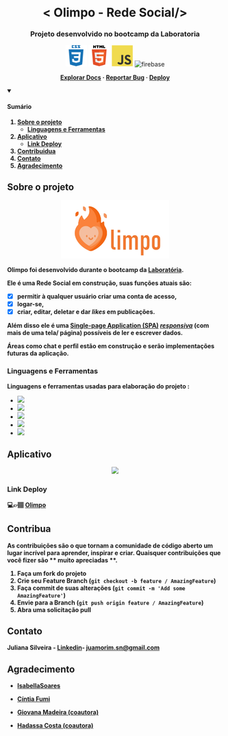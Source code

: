 
<h1 align="center">< Olimpo - Rede Social/> </h1>
<h3 align="center"> Projeto desenvolvido no bootcamp da Laboratoria </h3>
<p align="center">
<img src="https://raw.githubusercontent.com/devicons/devicon/master/icons/css3/css3-plain-wordmark.svg" alt="css3"  width="50" height="50"/>
<img src="https://raw.githubusercontent.com/devicons/devicon/master/icons/html5/html5-original-wordmark.svg" alt="html5"  width="50" height="50"/>
<img src="https://raw.githubusercontent.com/devicons/devicon/master/icons/javascript/javascript-original.svg" alt="javascript" width="50" height="50"/>
<img src="https://www.vectorlogo.zone/logos/firebase/firebase-icon.svg" alt="firebase" width="50" height="50"/> 
</p>

<p align="center"> 
<a href="https://github.com/JulianaAmoriN/Olimpo"><strong>Explorar Docs</a>
    ·
<a href="https://github.com/JulianaAmoriN/Olimpo/issues">Reportar Bug</a>
 ·
<a href="https://rede-social-db4df.web.app/">Deploy</a>
</p>

<details open="open">
  <summary><h4>Sumário</h4></summary>
  <ol>
    <li>
      <a href="#sobre-o-projeto">Sobre o projeto</a>
      <ul>
        <li><a href="#linguagens-e-ferramentas">Linguagens e Ferramentas</a></li>
      </ul>
    </li>
    <li>
      <a href="#aplicativo">Aplicativo</a> 
       <ul>
        <li><a href="#link-deploy">Link Deploy</a></li>
      </ul>
    </li>
    <li><a href="#contribua">Contribuidua</a></li>
    <li><a href="#contato">Contato</a></li>
    <li><a href="#agradecimento">Agradecimento</a></li>
  </ol>
</details>

## Sobre o projeto
<p align="center">
<img src="https://github.com/JulianaAmoriN/Olimpo/blob/master/src/images/olimpo.png?raw=true" width="50%" height="50%">
</p>

**Olimpo** foi  desenvolvido durante o **bootcamp da  [Laboratória](https://www.laboratoria.la/br)**. 

Ele é uma  Rede Social em construção, suas funções atuais são:

 - [x] permitir à qualquer usuário criar uma conta de acesso,   
 - [x] logar-se,
 - [x] criar, editar, deletar e dar  _likes_ em publicações.
 
 Além disso ele é uma [Single-page Application (SPA)](https://pt.wikipedia.org/wiki/Aplicativo_de_p%C3%A1gina_%C3%BAnica)  [_responsiva_](https://github.com/Laboratoria/curricula-js/tree/master/topics/css/02-responsive) (com mais de uma tela/ página) possíveis de **ler e escrever dados.**

Áreas como chat e perfil estão em construção e serão implementações futuras da aplicação. 

### Linguagens e Ferramentas 
Linguagens e ferramentas usadas para elaboração do projeto : 
* [<img  src="https://img.shields.io/static/v1?label=CSS&message=3&color=0368FF"/>
 ](https://developer.mozilla.org/pt-BR/docs/Web/CSS)
* [<img  src="https://img.shields.io/static/v1?label=Html&message=5&color=FF7C03"/>
](https://developer.mozilla.org/pt-BR/docs/Web/HTML)
* [<img  src="https://img.shields.io/static/v1?label=JavaScript&message=JS&color=FFF603"/>
 ](https://developer.mozilla.org/pt-BR/docs/Learn/JavaScript)
 * [<img  src="https://img.shields.io/static/v1?label=Trello&message=Agile Kanban&color=0368FF"/>
 ](https://trello.com/)
  * [<img  src="https://img.shields.io/static/v1?label=Firebase&message=Google&color=FF1616"/>
 ](https://firebase.google.com/?hl=pt-br)
  


## Aplicativo
<p align="center">
<img src="https://github.com/JulianaAmoriN/Olimpo/blob/master/src/images/readme/girTelaOlimpo.gif?raw=true" >
</p>

### Link Deploy
💻👉🏽 [Olimpo ](https://rede-social-db4df.web.app/)

## Contribua

As contribuições são o que tornam a comunidade de código aberto um lugar incrível para aprender, inspirar e criar. Quaisquer contribuições que você fizer são ** muito apreciadas **.

1. Faça um fork do projeto
2. Crie seu Feature Branch (`git checkout -b feature / AmazingFeature`)
3. Faça commit de suas alterações (`git commit -m 'Add some AmazingFeature'`)
4. Envie para a Branch (`git push origin feature / AmazingFeature`)
5. Abra uma solicitação pull

## Contato

Juliana Silveira - [Linkedin](https://www.linkedin.com/in/juliana-silveira-nascimento/)- juamorim.sn@gmail.com

## Agradecimento

 - [IsabellaSoares ](https://github.com/IsabellaSoares)
 
 - [Cíntia Fumi](https://github.com/cintiafumi)
 
 - [Giovana Madeira (coautora)](https://github.com/giomadeira)
 
 - [Hadassa Costa (coautora)](https://github.com/Costahadassa)
